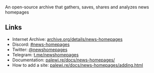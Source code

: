 An open-source archive that gathers, saves, shares and analyzes news homepages

## Links

- Internet Archive: [archive.org/details/news-homepages](https://archive.org/details/news-homepages)
- Discord: [#news-homepages](https://discord.gg/xkTMPMHM)
- Twitter: [@newshomepages](https://twitter.com/newshomepages)
- Telegram: [t.me/newshomepages](https://t.me/newshomepages)
- Documentation: [palewi.re/docs/news-homepages/](https://palewi.re/docs/news-homepages/index.html)
- How to add a site: [palewi.re/docs/news-homepages/adding.html](https://palewi.re/docs/news-homepages/adding.html)
